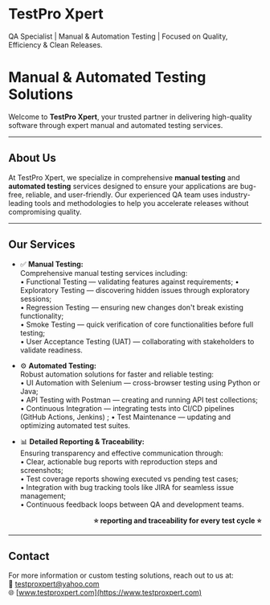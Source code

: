 # TestPro Xpert
QA Specialist | Manual & Automation Testing | Focused on Quality, Efficiency & Clean Releases.
# Manual & Automated Testing Solutions

Welcome to **TestPro Xpert**, your trusted partner in delivering high-quality software through expert manual and automated testing services.

---

## About Us

At TestPro Xpert, we specialize in comprehensive **manual testing** and **automated testing** services designed to ensure your applications are bug-free, reliable, and user-friendly. Our experienced QA team uses industry-leading tools and methodologies to help you accelerate releases without compromising quality.

---

## Our Services

- ✅ **Manual Testing:**  
  Comprehensive manual testing services including:  
  • Functional Testing — validating features against requirements; 
  • Exploratory Testing — discovering hidden issues through exploratory sessions;  
  • Regression Testing — ensuring new changes don't break existing functionality;  
  • Smoke Testing — quick verification of core functionalities before full testing;  
  • User Acceptance Testing (UAT) — collaborating with stakeholders to validate readiness.  

- ⚙️ **Automated Testing:**  
  Robust automation solutions for faster and reliable testing:  
  • UI Automation with Selenium — cross-browser testing using Python or Java;  
  • API Testing with Postman — creating and running API test collections;  
  • Continuous Integration — integrating tests into CI/CD pipelines (GitHub Actions, Jenkins) ; 
  • Test Maintenance — updating and optimizing automated test suites.  

- 📊 **Detailed Reporting & Traceability:**  
  Ensuring transparency and effective communication through:  
  • Clear, actionable bug reports with reproduction steps and screenshots;  
  • Test coverage reports showing executed vs pending test cases;  
  • Integration with bug tracking tools like JIRA for seamless issue management;  
  • Continuous feedback loops between QA and development teams.  

<div align="right">

**⭐ reporting and traceability for every test cycle ⭐**

</div>

---



## Contact

For more information or custom testing solutions, reach out to us at:  
📧 testproxpert@yahoo.com  
🌐 [www.testproxpert.com](https://www.testproxpert.com)

